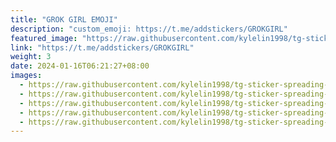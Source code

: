```yaml
---
title: "GROK GIRL EMOJI"
description: "custom_emoji: https://t.me/addstickers/GROKGIRL"
featured_image: "https://raw.githubusercontent.com/kylelin1998/tg-sticker-spreading-worldwide-images/main/img/458cc355-9b33-4682-aa6e-1f403eb63090.jpg"
link: "https://t.me/addstickers/GROKGIRL"
weight: 3
date: 2024-01-16T06:21:27+08:00
images:
  - https://raw.githubusercontent.com/kylelin1998/tg-sticker-spreading-worldwide-images/main/img/458cc355-9b33-4682-aa6e-1f403eb63090.jpg
  - https://raw.githubusercontent.com/kylelin1998/tg-sticker-spreading-worldwide-images/main/img/1408a1ab-1a5b-4c3f-93e5-a70a0bc2db01.jpg
  - https://raw.githubusercontent.com/kylelin1998/tg-sticker-spreading-worldwide-images/main/img/b36fe9c1-4e2a-4bd5-988f-90befd9e1ea4.jpg
  - https://raw.githubusercontent.com/kylelin1998/tg-sticker-spreading-worldwide-images/main/img/4343f187-5c89-4ef0-bc7f-3044ffb4858b.jpg
  - https://raw.githubusercontent.com/kylelin1998/tg-sticker-spreading-worldwide-images/main/img/7fd4d416-93e4-47bd-83f0-60cb57d2c9b5.jpg
---
```

